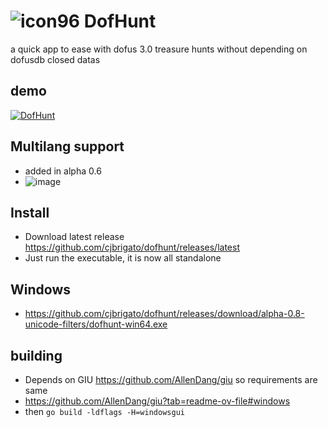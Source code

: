 #  ![icon96](https://github.com/user-attachments/assets/8b06a839-c9cf-40e8-a094-ace4843d59a8) DofHunt
a quick app to ease with dofus 3.0 treasure hunts without depending on dofusdb closed datas

## demo
[![DofHunt](https://img.youtube.com/vi/Pcuv9M-DRMM/0.jpg)](https://www.youtube.com/watch?v=Pcuv9M-DRMM)

## Multilang support
* added in alpha 0.6
* ![image](https://github.com/user-attachments/assets/cf97aebf-ef03-44cb-a5f2-a8b0d69e7bfc)

## Install
* Download latest release https://github.com/cjbrigato/dofhunt/releases/latest
* Just run the executable, it is now all standalone
## Windows
* https://github.com/cjbrigato/dofhunt/releases/download/alpha-0.8-unicode-filters/dofhunt-win64.exe

## building
* Depends on GIU https://github.com/AllenDang/giu so requirements are same
* https://github.com/AllenDang/giu?tab=readme-ov-file#windows
* then `go build -ldflags -H=windowsgui`

